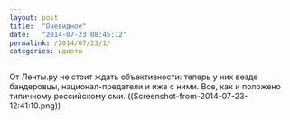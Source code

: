 ```yaml
---
layout: post
title:  "Очевидное"
date:   "2014-07-23 08:45:12"
permalink: /2014/07/23/1/
categories: идиоты
---
```

От Ленты.ру не стоит ждать объективности: теперь у них везде бандеровцы, национал-предатели и иже с ними. Все, как и положено типичному российскому сми.
((Screenshot-from-2014-07-23-12:41:10.png))


